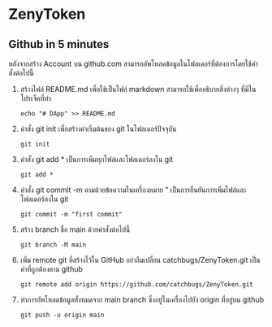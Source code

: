 # ZenyToken

## Github in 5 minutes
หลังจากสร้าง Account บน github.com สามารถอัพโหลดข้อมูลในโฟลเดอร์ที่ต้องการโดยใช้คำสั่งต่อไปนี้

1. สร้างไฟล์ README.md เพื่อใช้เป็นไฟล์ markdown สามารถใช้เพื่ออธิบายสิ่งต่างๆ ที่มีในโปรเจ็คที่ทำ

    `echo "# DApp" >> README.md`

2. คำสั่ง git init เพื่อสร้างค่าเริ่มต้นของ git ในโฟลเดอร์ปัจจุบัน

    `git init`

3. คำสั่ง git add * เป็นการเพิ่มทุกไฟล์และโฟลเดอร์ลงใน git

    `git add *`

4. คำสั่ง git commit -m ตามด้วยข้อความในเครื่องหมาย “ เป็นการยืนยันการเพิ่มไฟล์และโฟลเดอร์ลงใน git

    `git commit -m "first commit"`

5. สร้าง branch ชื่อ main ด้วยคำสั่งต่อไปนี้

    `git branch -M main`

6. เพิ่ม remote git ที่สร้างไว้ใน GitHub อย่าลืมเปลี่ยน catchbugs/ZenyToken.git เป็นค่าที่ถูกต้องตาม github 

    `git remote add origin https://github.com/catchbugs/ZenyToken.git`

7. ทำการอัพโหลดข้อมูลทั้งหมดจาก main branch ซึ่งอยู่ในเครื่องไปยัง origin ที่อยู่บน github

    `git push -u origin main`
